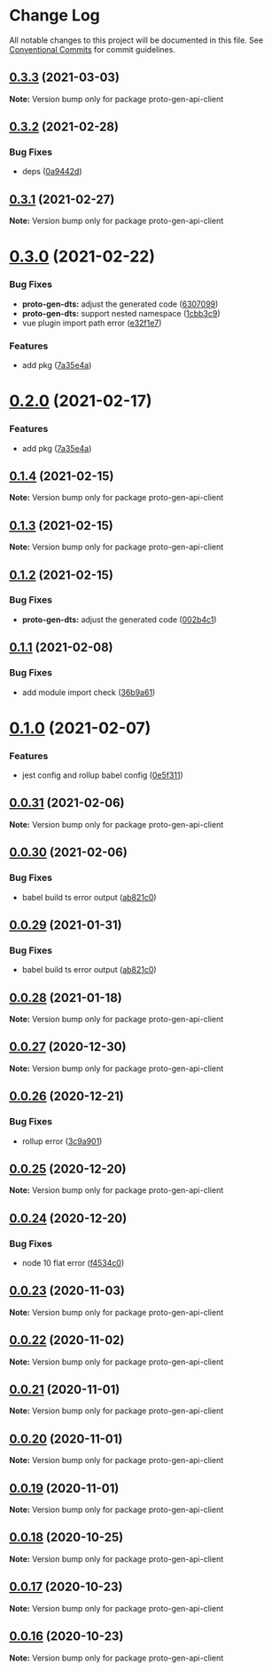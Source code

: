 # Change Log

All notable changes to this project will be documented in this file.
See [Conventional Commits](https://conventionalcommits.org) for commit guidelines.

## [0.3.3](https://github.com/planjs/stan/compare/proto-gen-api-client@0.3.1...proto-gen-api-client@0.3.3) (2021-03-03)

**Note:** Version bump only for package proto-gen-api-client





## [0.3.2](https://github.com/planjs/stan/compare/proto-gen-api-client@0.2.0...proto-gen-api-client@0.3.2) (2021-02-28)


### Bug Fixes

* deps ([0a9442d](https://github.com/planjs/stan/commit/0a9442da1156886b299fe7b3c8234c61e7143066))





## [0.3.1](https://github.com/planjs/stan/compare/proto-gen-api-client@0.3.0...proto-gen-api-client@0.3.1) (2021-02-27)

**Note:** Version bump only for package proto-gen-api-client





# [0.3.0](https://github.com/planjs/stan/compare/proto-gen-api-client@0.1.0...proto-gen-api-client@0.3.0) (2021-02-22)


### Bug Fixes

* **proto-gen-dts:** adjust the generated code ([6307099](https://github.com/planjs/stan/commit/630709938052c54c7a7086c6fdfe69a61bb4f818))
* **proto-gen-dts:** support nested namespace ([1cbb3c9](https://github.com/planjs/stan/commit/1cbb3c98416754ee123f019fb7d5c6dd9f84f6c6))
* vue plugin import path error ([e32f1e7](https://github.com/planjs/stan/commit/e32f1e713d00677d0073ac5af578d2f47f962431))


### Features

* add pkg ([7a35e4a](https://github.com/planjs/stan/commit/7a35e4afe1290d87c459c3954999f1732c1ca272))





# [0.2.0](https://github.com/planjs/stan/compare/proto-gen-api-client@0.1.4...proto-gen-api-client@0.2.0) (2021-02-17)


### Features

* add pkg ([7a35e4a](https://github.com/planjs/stan/commit/7a35e4afe1290d87c459c3954999f1732c1ca272))





## [0.1.4](https://github.com/planjs/stan/compare/proto-gen-api-client@0.1.3...proto-gen-api-client@0.1.4) (2021-02-15)

**Note:** Version bump only for package proto-gen-api-client





## [0.1.3](https://github.com/planjs/stan/compare/proto-gen-api-client@0.1.2...proto-gen-api-client@0.1.3) (2021-02-15)

**Note:** Version bump only for package proto-gen-api-client





## [0.1.2](https://github.com/planjs/stan/compare/proto-gen-api-client@0.1.1...proto-gen-api-client@0.1.2) (2021-02-15)


### Bug Fixes

* **proto-gen-dts:** adjust the generated code ([002b4c1](https://github.com/planjs/stan/commit/002b4c1955918363598f899bd529a323de393ff0))





## [0.1.1](https://github.com/planjs/stan/compare/proto-gen-api-client@0.0.31...proto-gen-api-client@0.1.1) (2021-02-08)


### Bug Fixes

* add module import check ([36b9a61](https://github.com/planjs/stan/commit/36b9a6182c1eb3dd85e0f8ae11d3a678eb8638e2))





# [0.1.0](https://github.com/planjs/stan/compare/proto-gen-api-client@0.0.28...proto-gen-api-client@0.1.0) (2021-02-07)


### Features

* jest config and rollup babel config ([0e5f311](https://github.com/planjs/stan/commit/0e5f311fb92a619f6b34ace2733d947cb8725c7c))





## [0.0.31](https://github.com/planjs/stan/compare/proto-gen-api-client@0.0.30...proto-gen-api-client@0.0.31) (2021-02-06)

**Note:** Version bump only for package proto-gen-api-client





## [0.0.30](https://github.com/planjs/stan/compare/proto-gen-api-client@0.0.25...proto-gen-api-client@0.0.30) (2021-02-06)


### Bug Fixes

* babel build ts error output ([ab821c0](https://github.com/planjs/stan/commit/ab821c08f88b6f644b9179ba56c89db1711ca62a))





## [0.0.29](https://github.com/planjs/stan/compare/proto-gen-api-client@0.0.25...proto-gen-api-client@0.0.29) (2021-01-31)


### Bug Fixes

* babel build ts error output ([ab821c0](https://github.com/planjs/stan/commit/ab821c08f88b6f644b9179ba56c89db1711ca62a))





## [0.0.28](https://github.com/planjs/stan/compare/proto-gen-api-client@0.0.27...proto-gen-api-client@0.0.28) (2021-01-18)

**Note:** Version bump only for package proto-gen-api-client





## [0.0.27](https://github.com/planjs/stan/compare/proto-gen-api-client@0.0.26...proto-gen-api-client@0.0.27) (2020-12-30)

**Note:** Version bump only for package proto-gen-api-client





## [0.0.26](https://github.com/planjs/stan/compare/proto-gen-api-client@0.0.23...proto-gen-api-client@0.0.26) (2020-12-21)


### Bug Fixes

* rollup error ([3c9a901](https://github.com/planjs/stan/commit/3c9a90127d9c499b4057fb576e3fbdeafb8898d8))





## [0.0.25](https://github.com/planjs/stan/compare/proto-gen-api-client@0.0.24...proto-gen-api-client@0.0.25) (2020-12-20)

**Note:** Version bump only for package proto-gen-api-client





## [0.0.24](https://github.com/planjs/stan/compare/proto-gen-api-client@0.0.22...proto-gen-api-client@0.0.24) (2020-12-20)


### Bug Fixes

* node 10 flat error ([f4534c0](https://github.com/planjs/stan/commit/f4534c0cf077c7b8e83093316c0d71d148667783))





## [0.0.23](https://github.com/planjs/stan/compare/proto-gen-api-client@0.0.21...proto-gen-api-client@0.0.23) (2020-11-03)

**Note:** Version bump only for package proto-gen-api-client





## [0.0.22](https://github.com/planjs/stan/compare/proto-gen-api-client@0.0.21...proto-gen-api-client@0.0.22) (2020-11-02)

**Note:** Version bump only for package proto-gen-api-client





## [0.0.21](https://github.com/planjs/stan/compare/proto-gen-api-client@0.0.20...proto-gen-api-client@0.0.21) (2020-11-01)

**Note:** Version bump only for package proto-gen-api-client





## [0.0.20](https://github.com/planjs/stan/compare/proto-gen-api-client@0.0.19...proto-gen-api-client@0.0.20) (2020-11-01)

**Note:** Version bump only for package proto-gen-api-client





## [0.0.19](https://github.com/planjs/stan/compare/proto-gen-api-client@0.0.18...proto-gen-api-client@0.0.19) (2020-11-01)

**Note:** Version bump only for package proto-gen-api-client





## [0.0.18](https://github.com/planjs/stan/compare/proto-gen-api-client@0.0.17...proto-gen-api-client@0.0.18) (2020-10-25)

**Note:** Version bump only for package proto-gen-api-client





## [0.0.17](https://github.com/planjs/stan/compare/proto-gen-api-client@0.0.16...proto-gen-api-client@0.0.17) (2020-10-23)

**Note:** Version bump only for package proto-gen-api-client





## [0.0.16](https://github.com/planjs/stan/compare/proto-gen-api-client@0.0.14...proto-gen-api-client@0.0.16) (2020-10-23)

**Note:** Version bump only for package proto-gen-api-client
